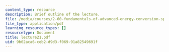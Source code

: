 ```yaml
---
content_type: resource
description: Brief outline of the lecture.
file: /media/courses/2-60-fundamentals-of-advanced-energy-conversion-spring-2004/9b02aca6ceb2d9d3f06991a82549691f_lecture21.pdf
file_type: application/pdf
learning_resource_types: []
resourcetype: Document
title: lecture21.pdf
uid: 9b02aca6-ceb2-d9d3-f069-91a82549691f
---
```


